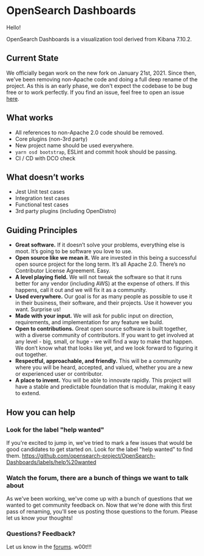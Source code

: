 # OpenSearch Dashboards

Hello!

OpenSearch Dashboards is a visualization tool derived from Kibana 7.10.2.

## Current State

We officially began work on the new fork on January 21st, 2021. Since then, we've been removing non-Apache code and doing a full deep rename of the project. As this is an early phase, we don't expect the codebase to be bug free or to work perfectly. If you find an issue, feel free to open an issue [here](https://github.com/opensearch-project/OpenSearch-Dashboards/issues). 

## What works

* All references to non-Apache 2.0 code should be removed.
* Core plugins (non-3rd party)
* New project name should be used everywhere.
* ```yarn osd bootstrap```, ESLint and commit hook should be passing.
* CI / CD with DCO check

## What doesn’t works

* Jest Unit test cases
* Integration test cases
* Functional test cases
* 3rd party plugins (including OpenDistro)

## Guiding Principles


* **Great software.** If it doesn’t solve your problems, everything else is moot. It’s going to be software you love to use.
* **Open source like we mean it.** We are invested in this being a successful open source project for the long term. It’s all Apache 2.0. There’s no Contributor License Agreement. Easy.
* **A level playing field.** We will not tweak the software so that it runs better for any vendor (including AWS) at the expense of others. If this happens, call it out and we will fix it as a community.
* **Used everywhere.** Our goal is for as many people as possible to use it in their business, their software, and their projects. Use it however you want. Surprise us!
* **Made with your input.** We will ask for public input on direction, requirements, and implementation for any feature we build.
* **Open to contributions.** Great open source software is built together, with a diverse community of contributors. If you want to get involved at any level - big, small, or huge - we will find a way to make that happen. We don’t know what that looks like yet, and we look forward to figuring it out together.
* **Respectful, approachable, and friendly.** This will be a community where you will be heard, accepted, and valued, whether you are a new or experienced user or contributor.
* **A place to invent.** You will be able to innovate rapidly. This project will have a stable and predictable foundation that is modular, making it easy to extend.

## How you can help

### Look for the label "help wanted"

If you're excited to jump in, we've tried to mark a few issues that would be good candidates to get started on. Look for the label "help wanted" to find them. https://github.com/opensearch-project/OpenSearch-Dashboards/labels/help%20wanted

### Watch the forum, there are a bunch of things we want to talk about

As we've been working, we've come up with a bunch of questions that we wanted to get community feedback on. Now that we're done with this first pass of renaming, you'll see us posting those questions to the forum. Please let us know your thoughts!

### Questions? Feedback?

Let us know in the [forums](https://discuss.opendistrocommunity.dev/). w00t!!!